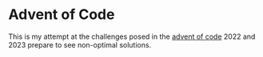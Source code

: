# Advent of Code

This is my attempt at the challenges posed in the
[advent of code](https://adventofcode.com/) 2022 and 2023 prepare to see non-optimal solutions.
